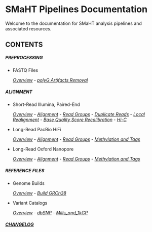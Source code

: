 # SMaHT Pipelines Documentation

Welcome to the documentation for SMaHT analysis pipelines and associated resources.

## CONTENTS

##### PREPROCESSING

- FASTQ Files

    [_Overview_](/DOCS/PREPROCESSING/FASTQ_Files/0_Overview.md) - [_polyG Artifacts Removal_](/DOCS/PREPROCESSING/FASTQ_Files/1_polyG_Artifacts_Removal.md)

##### ALIGNMENT

- Short-Read Illumina, Paired-End

    [_Overview_](/DOCS/ALIGNMENT/Short-Read_Illumina_Paired-End/0_Overview.md) - [_Alignment_](/DOCS/ALIGNMENT/Short-Read_Illumina_Paired-End/1_Alignment.md) - [_Read Groups_](/DOCS/ALIGNMENT/Short-Read_Illumina_Paired-End/2_Read_Groups.md) - [_Duplicate Reads_](/DOCS/ALIGNMENT/Short-Read_Illumina_Paired-End/3_Duplicate_Reads.md) - [_Local Realignment_](/DOCS/ALIGNMENT/Short-Read_Illumina_Paired-End/4_Local_Realignment.md) - [_Base Quality Score Recalibration_](/DOCS/ALIGNMENT/Short-Read_Illumina_Paired-End/5_Base_Quality_Score_Recalibration.md) - [_Hi-C_](/DOCS/ALIGNMENT/Short-Read_Illumina_Paired-End/6_Hi-C.md)

- Long-Read PacBio HiFi

    [_Overview_](/DOCS/ALIGNMENT/Long-Read_PacBio_HiFi/0_Overview.md) - [_Alignment_](/DOCS/ALIGNMENT/Long-Read_PacBio_HiFi/1_Alignment.md) - [_Read Groups_](/DOCS/ALIGNMENT/Long-Read_PacBio_HiFi/2_Read_Groups.md) - [_Methylation and Tags_](/DOCS/ALIGNMENT/Long-Read_PacBio_HiFi/3_Methylation_and_Tags.md)

- Long-Read Oxford Nanopore

    [_Overview_](/DOCS/ALIGNMENT/Long-Read_Oxford_Nanopore/0_Overview.md) - [_Alignment_](/DOCS/ALIGNMENT/Long-Read_Oxford_Nanopore/1_Alignment.md) - [_Read Groups_](/DOCS/ALIGNMENT/Long-Read_Oxford_Nanopore/2_Read_Groups.md) - [_Methylation and Tags_](/DOCS/ALIGNMENT/Long-Read_Oxford_Nanopore/3_Methylation_and_Tags.md)

##### REFERENCE FILES

- Genome Builds

    [_Overview_](/DOCS/REFERENCE_FILES/Genome_Builds/0_Overview.md) - [_Build GRCh38_](/DOCS/REFERENCE_FILES/Genome_Builds/1_Build_GRCh38.md)

- Variant Catalogs

    [_Overview_](/DOCS/REFERENCE_FILES/Variant_Catalogs/0_Overview.md) - [_dbSNP_](/DOCS/REFERENCE_FILES/Variant_Catalogs/1_dbSNP.md) - [_Mills_and_1kGP_](/DOCS/REFERENCE_FILES/Variant_Catalogs/2_Mills_and_1kGP.md)

##### [CHANGELOG](releases.md)